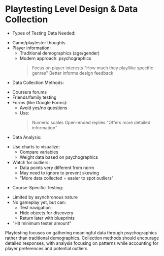 # Playtesting Level Design & Data Collection

* Types of Testing Data Needed:
 - Game/playtester thoughts
 - Player information:
   * Traditional demographics (age/gender)
   * Modern approach: psychographics
     > Focus on player interests
     > "How much they play/like specific genres"
     > Better informs design feedback

* Data Collection Methods:
 - Coursera forums
 - Friends/family testing
 - Forms (like Google Forms):
   * Avoid yes/no questions
   * Use:
     > Numeric scales 
     > Open-ended replies
     > "Offers more detailed information"

* Data Analysis:
 - Use charts to visualize:
   * Compare variables
   * Weight data based on psychographics
 - Watch for outliers:
   * Data points very different from norm
   * May need to ignore to prevent skewing
   * "More data collected = easier to spot outliers"

* Course-Specific Testing:
 - Limited by asynchronous nature
 - No gameplay yet, but can:
   * Test navigation
   * Hide objects for discovery
   * Return later with blueprints
 - "Hit minimum tester amount"

Playtesting focuses on gathering meaningful data through psychographics rather than traditional demographics. Collection methods should encourage detailed responses, with analysis focusing on patterns while accounting for player preferences and potential outliers.